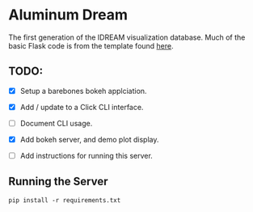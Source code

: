# Aluminum Dream

The first generation of the IDREAM visualization database.
Much of the basic Flask code is from the template found
[here](https://github.com/realpython/flask-skeleton).


## TODO:

- [x] Setup a barebones bokeh applciation.
- [x] Add / update to a Click CLI interface.
- [ ] Document CLI usage.
- [x] Add bokeh server, and demo plot display.
- [ ] Add instructions for running this server.


## Running the Server

```
pip install -r requirements.txt
```

